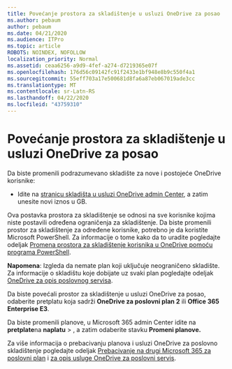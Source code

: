 ```yaml
---
title: Povećanje prostora za skladištenje u usluzi OneDrive za posao
ms.author: pebaum
author: pebaum
ms.date: 04/21/2020
ms.audience: ITPro
ms.topic: article
ROBOTS: NOINDEX, NOFOLLOW
localization_priority: Normal
ms.assetid: ceaa6256-a9d9-4fef-a274-d7219365e07f
ms.openlocfilehash: 176d56c09142fc91f2433e1bf948e8b9c550f4a1
ms.sourcegitcommit: 55eff703a17e500681d8fa6a87eb067019ade3cc
ms.translationtype: MT
ms.contentlocale: sr-Latn-RS
ms.lasthandoff: 04/22/2020
ms.locfileid: "43759310"
---
```

# <a name="how-to-increase-storage-in-onedrive-for-business"></a>Povećanje prostora za skladištenje u usluzi OneDrive za posao

Da biste promenili podrazumevano skladište za nove i postojeće OneDrive korisnike:
  
- Idite na [stranicu skladišta u usluzi OneDrive admin Center](https://admin.onedrive.com/?v=StorageSettings), a zatim unesite novi iznos u GB.
    
Ova postavka prostora za skladištenje se odnosi na sve korisnike kojima niste postavili određena ograničenja za skladištenje. Da biste promenili prostor za skladištenje za određene korisnike, potrebno je da koristite Microsoft PowerShell. Za informacije o tome kako da to uradite pogledajte odeljak [Promena prostora za skladištenje korisnika u OneDrive pomoću programa PowerShell](https://go.microsoft.com/fwlink/?linkid=866402). 
  
 **Napomena**: Izgleda da nemate plan koji uključuje neograničeno skladište. Za informacije o skladištu koje dobijate uz svaki plan pogledajte odeljak [OneDrive za opis poslovnog servisa](https://go.microsoft.com/fwlink/p/?LinkID=826071).
  
Da biste povećali prostor za skladištenje u usluzi OneDrive za posao, odaberite pretplatu koja sadrži **OneDrive za poslovni plan 2** ili **Office 365 Enterprise E3**. 
  
Da biste promenili planove, u Microsoft 365 admin Center idite na **pretplate**na **naplatu** \> , a zatim odaberite stavku **Promeni planove.**
  
Za više informacija o prebacivanju planova i usluzi OneDrive za poslovno skladištenje pogledajte odeljak [Prebacivanje na drugi Microsoft 365 za poslovni plan](https://go.microsoft.com/fwlink/?LinkId=2031117) i [za opis usluge OneDrive za poslovni servis](https://go.microsoft.com/fwlink/?LinkId-2031122).
  

